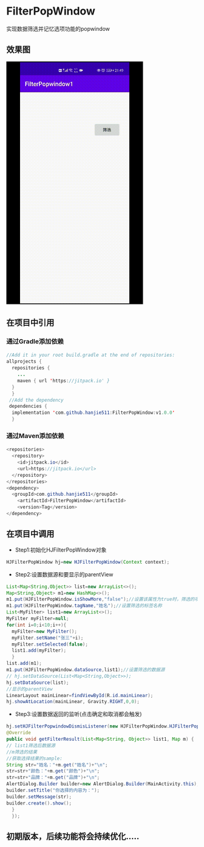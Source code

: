 # FilterPopWindow
实现数据筛选并记忆选项功能的popwindow
## 效果图  
![项目效果](https://github.com/hanjie511/FilterPopWindow/blob/main/MyVideo_4.gif)  
## 在项目中引用
### 通过Gradle添加依赖  
```java  
//Add it in your root build.gradle at the end of repositories:  
allprojects {
  repositories {
    ...
    maven { url 'https://jitpack.io' }
  }
  }
 //Add the dependency
 dependencies {
  implementation 'com.github.hanjie511:FilterPopWindow:v1.0.0'
  }  
```  
### 通过Maven添加依赖  
```java  
<repositories>
  <repository>
    <id>jitpack.io</id>
    <url>https://jitpack.io</url>
  </repository>
</repositories>  
<dependency>
  <groupId>com.github.hanjie511</groupId>
    <artifactId>FilterPopWindow</artifactId>
    <version>Tag</version>
</dependency>  
```  
## 在项目中调用  
* Step1:初始化HJFilterPopWindow对象  
```java  
HJFilterPopWindow hj=new HJFilterPopWindow(Context context);  
```  
* Step2:设置数据源和要显示的parentView  
```java  
List<Map<String,Object>> list=new ArrayList<>();
Map<String,Object> m1=new HashMap<>();
m1.put(HJFilterPopWindow.isShowMore,"false");//设置该属性为true时，筛选的项会全部展开并显示，为false时，筛选的项最多只显示4项。
m1.put(HJFilterPopWindow.tagName,"姓名");//设置筛选的标签名称
List<MyFilter> list1=new ArrayList<>();
MyFilter myFilter=null;
for(int i=0;i<10;i++){
  myFilter=new MyFilter();
  myFilter.setName("张三"+i);
  myFilter.setSelected(false);
  list1.add(myFilter);
  }
list.add(m1);
m1.put(HJFilterPopWindow.dataSource,list1);//设置筛选的数据源
// hj.setDataSource(List<Map<String,Object>>);
hj.setDataSource(list);
//显示的parentView
LinearLayout mainLinear=findViewById(R.id.mainLinear);
hj.showAtLocation(mainLinear, Gravity.RIGHT,0,0);
```  
* Step3:设置数据返回的监听(点击确定和取消都会触发)  
```java  
hj.setHJFilterPopwindowDismisListener(new HJFilterPopWindow.HJFilterPopwindowDismisListener() {
@Override
public void getFilterResult(List<Map<String, Object>> list1, Map m) {
// list1筛选后数据源
//m筛选的结果
//获取选择结果的sample:
String str="姓名："+m.get("姓名")+"\n";
str=str+"颜色："+m.get("颜色")+"\n";
str=str+"品牌："+m.get("品牌")+"\n";
AlertDialog.Builder builder=new AlertDialog.Builder(MainActivity.this);
builder.setTitle("你选择的内容为：");
builder.setMessage(str);
builder.create().show();
  }
  });  
```  
## 初期版本，后续功能将会持续优化.....
